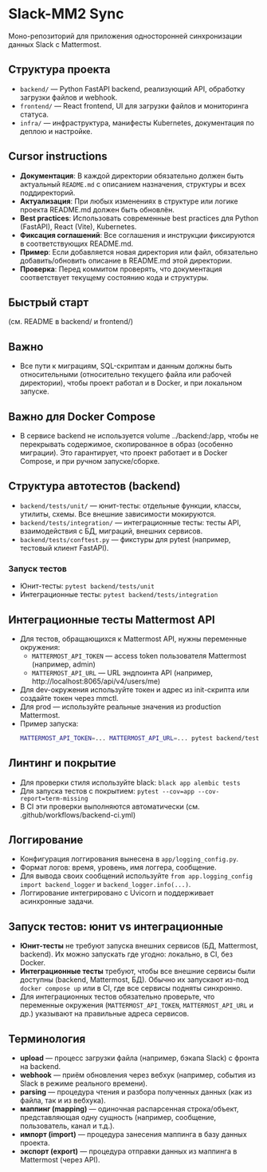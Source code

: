 # Slack-MM2 Sync

Моно-репозиторий для приложения односторонней синхронизации данных Slack с Mattermost.

## Структура проекта

- `backend/` — Python FastAPI backend, реализующий API, обработку загрузки файлов и webhook.
- `frontend/` — React frontend, UI для загрузки файлов и мониторинга статуса.
- `infra/` — инфраструктура, манифесты Kubernetes, документация по деплою и настройке.

## Cursor instructions

- **Документация**: В каждой директории обязательно должен быть актуальный `README.md` с описанием назначения, структуры и всех поддиректорий.
- **Актуализация**: При любых изменениях в структуре или логике проекта README.md должен быть обновлён.
- **Best practices**: Использовать современные best practices для Python (FastAPI), React (Vite), Kubernetes.
- **Фиксация соглашений**: Все соглашения и инструкции фиксируются в соответствующих README.md.
- **Пример**: Если добавляется новая директория или файл, обязательно добавить/обновить описание в README.md этой директории.
- **Проверка**: Перед коммитом проверять, что документация соответствует текущему состоянию кода и структуры.

## Быстрый старт
(см. README в backend/ и frontend/) 

## Важно
- Все пути к миграциям, SQL-скриптам и данным должны быть относительными (относительно текущего файла или рабочей директории), чтобы проект работал и в Docker, и при локальном запуске. 

## Важно для Docker Compose
- В сервисе backend не используется volume ../backend:/app, чтобы не перекрывать содержимое, скопированное в образ (особенно миграции). Это гарантирует, что проект работает и в Docker Compose, и при ручном запуске/сборке. 

## Структура автотестов (backend)

- `backend/tests/unit/` — юнит-тесты: отдельные функции, классы, утилиты, схемы. Все внешние зависимости мокируются.
- `backend/tests/integration/` — интеграционные тесты: тесты API, взаимодействия с БД, миграций, внешних сервисов.
- `backend/tests/conftest.py` — фикстуры для pytest (например, тестовый клиент FastAPI).

### Запуск тестов
- Юнит-тесты: `pytest backend/tests/unit`
- Интеграционные тесты: `pytest backend/tests/integration` 

## Интеграционные тесты Mattermost API
- Для тестов, обращающихся к Mattermost API, нужны переменные окружения:
  - `MATTERMOST_API_TOKEN` — access token пользователя Mattermost (например, admin)
  - `MATTERMOST_API_URL` — URL эндпоинта API (например, http://localhost:8065/api/v4/users/me)
- Для dev-окружения используйте токен и адрес из init-скрипта или создайте токен через mmctl.
- Для prod — используйте реальные значения из production Mattermost.
- Пример запуска:
  ```bash
  MATTERMOST_API_TOKEN=... MATTERMOST_API_URL=... pytest backend/tests/integration
  ```

## Линтинг и покрытие
- Для проверки стиля используйте black: `black app alembic tests`
- Для запуска тестов с покрытием: `pytest --cov=app --cov-report=term-missing`
- В CI эти проверки выполняются автоматически (см. .github/workflows/backend-ci.yml) 

## Логгирование
- Конфигурация логгирования вынесена в `app/logging_config.py`.
- Формат логов: время, уровень, имя логгера, сообщение.
- Для вывода своих сообщений используйте `from app.logging_config import backend_logger` и `backend_logger.info(...)`.
- Логгирование интегрировано с Uvicorn и поддерживает асинхронные задачи. 

## Запуск тестов: юнит vs интеграционные
- **Юнит-тесты** не требуют запуска внешних сервисов (БД, Mattermost, backend). Их можно запускать где угодно: локально, в CI, без Docker.
- **Интеграционные тесты** требуют, чтобы все внешние сервисы были доступны (backend, Mattermost, БД). Обычно их запускают из-под `docker compose up` или в CI, где все сервисы подняты синхронно.
- Для интеграционных тестов обязательно проверьте, что переменные окружения (`MATTERMOST_API_TOKEN`, `MATTERMOST_API_URL` и др.) указывают на правильные адреса сервисов. 

## Терминология
- **upload** — процесс загрузки файла (например, бэкапа Slack) с фронта на backend.
- **webhook** — приём обновления через вебхук (например, события из Slack в режиме реального времени).
- **parsing** — процедура чтения и разбора полученных данных (как из файла, так и из вебхука).
- **маппинг (mapping)** — одиночная распарсенная строка/объект, представляющая одну сущность (например, сообщение, пользователь, канал и т.д.).
- **импорт (import)** — процедура занесения маппинга в базу данных проекта.
- **экспорт (export)** — процедура отправки данных из маппинга в Mattermost (через API). 